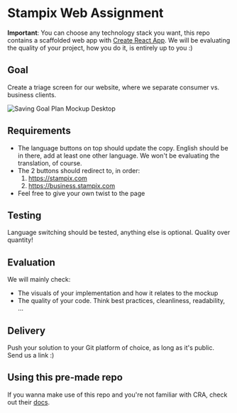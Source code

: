 # Stampix Web Assignment

**Important**: You can choose any technology stack you want, this repo contains a scaffolded web app with [Create React App](https://github.com/facebook/create-react-app).
We will be evaluating the quality of your project, how you do it, is entirely up to you :)

## Goal

Create a triage screen for our website, where we separate consumer vs. business clients.

![Saving Goal Plan Mockup Desktop](https://github.com/stampix/web-assignment/blob/master/mockup/desktop.png)


## Requirements
- The language buttons on top should update the copy. English should be in there, add at least one other language. We won't be evaluating the translation, of course.
- The 2 buttons should redirect to, in order:
    1. https://stampix.com
    2. https://business.stampix.com
- Feel free to give your own twist to the page
    
## Testing
Language switching should be tested, anything else is optional. Quality over quantity!

## Evaluation
We will mainly check:
- The visuals of your implementation and how it relates to the mockup
- The quality of your code. Think best practices, cleanliness, readability, ...

## Delivery
Push your solution to your Git platform of choice, as long as it's public. Send us a link :)

## Using this pre-made repo

If you wanna make use of this repo and you're not familiar with CRA, check out their [docs](https://create-react-app.dev/docs/getting-started).